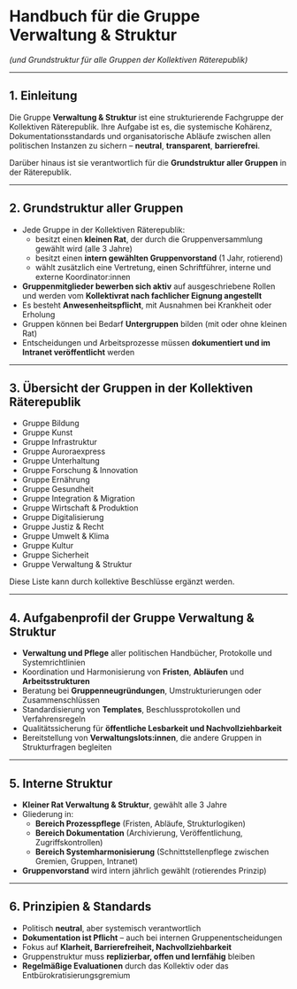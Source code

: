 
# Handbuch für die Gruppe Verwaltung & Struktur  
*(und Grundstruktur für alle Gruppen der Kollektiven Räterepublik)*

---

## 1. Einleitung

Die Gruppe **Verwaltung & Struktur** ist eine strukturierende Fachgruppe der Kollektiven Räterepublik. Ihre Aufgabe ist es, die systemische Kohärenz, Dokumentationsstandards und organisatorische Abläufe zwischen allen politischen Instanzen zu sichern – **neutral**, **transparent**, **barrierefrei**.

Darüber hinaus ist sie verantwortlich für die **Grundstruktur aller Gruppen** in der Räterepublik.

---

## 2. Grundstruktur aller Gruppen

- Jede Gruppe in der Kollektiven Räterepublik:
  - besitzt einen **kleinen Rat**, der durch die Gruppenversammlung gewählt wird (alle 3 Jahre)
  - besitzt einen **intern gewählten Gruppenvorstand** (1 Jahr, rotierend)
  - wählt zusätzlich eine Vertretung, einen Schriftführer, interne und externe Koordinator:innen
- **Gruppenmitglieder bewerben sich aktiv** auf ausgeschriebene Rollen und werden vom **Kollektivrat nach fachlicher Eignung angestellt**
- Es besteht **Anwesenheitspflicht**, mit Ausnahmen bei Krankheit oder Erholung
- Gruppen können bei Bedarf **Untergruppen** bilden (mit oder ohne kleinen Rat)
- Entscheidungen und Arbeitsprozesse müssen **dokumentiert und im Intranet veröffentlicht** werden

---

## 3. Übersicht der Gruppen in der Kollektiven Räterepublik

- Gruppe Bildung
- Gruppe Kunst
- Gruppe Infrastruktur
- Gruppe Auroraexpress
- Gruppe Unterhaltung
- Gruppe Forschung & Innovation
- Gruppe Ernährung
- Gruppe Gesundheit
- Gruppe Integration & Migration
- Gruppe Wirtschaft & Produktion
- Gruppe Digitalisierung
- Gruppe Justiz & Recht
- Gruppe Umwelt & Klima
- Gruppe Kultur
- Gruppe Sicherheit
- Gruppe Verwaltung & Struktur

Diese Liste kann durch kollektive Beschlüsse ergänzt werden.

---

## 4. Aufgabenprofil der Gruppe Verwaltung & Struktur

- **Verwaltung und Pflege** aller politischen Handbücher, Protokolle und Systemrichtlinien
- Koordination und Harmonisierung von **Fristen**, **Abläufen** und **Arbeitsstrukturen**
- Beratung bei **Gruppenneugründungen**, Umstrukturierungen oder Zusammenschlüssen
- Standardisierung von **Templates**, Beschlussprotokollen und Verfahrensregeln
- Qualitätssicherung für **öffentliche Lesbarkeit und Nachvollziehbarkeit**
- Bereitstellung von **Verwaltungslots:innen**, die andere Gruppen in Strukturfragen begleiten

---

## 5. Interne Struktur

- **Kleiner Rat Verwaltung & Struktur**, gewählt alle 3 Jahre
- Gliederung in:
  - **Bereich Prozesspflege** (Fristen, Abläufe, Strukturlogiken)
  - **Bereich Dokumentation** (Archivierung, Veröffentlichung, Zugriffskontrollen)
  - **Bereich Systemharmonisierung** (Schnittstellenpflege zwischen Gremien, Gruppen, Intranet)
- **Gruppenvorstand** wird intern jährlich gewählt (rotierendes Prinzip)

---

## 6. Prinzipien & Standards

- Politisch **neutral**, aber systemisch verantwortlich
- **Dokumentation ist Pflicht** – auch bei internen Gruppenentscheidungen
- Fokus auf **Klarheit, Barrierefreiheit, Nachvollziehbarkeit**
- Gruppenstruktur muss **replizierbar, offen und lernfähig** bleiben
- **Regelmäßige Evaluationen** durch das Kollektiv oder das Entbürokratisierungsgremium
